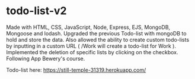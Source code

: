 # todo-list-v2
Made with HTML, CSS, JavaScript, Node, Express, EJS, MongoDB, Mongoose and lodash. Upgraded the previous Todo-list with mongoDB to hold and store the data. Also allowed the ability to create custom todo-lists by inputting in a custom URL ( /Work will create a todo-list for Work ). Implemented the deletion of specific lists by clicking on the checkbox. Following App Bewery's course.

Todo-list here: https://still-temple-31319.herokuapp.com/
